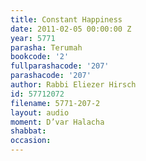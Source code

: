 ```yaml
---
title: Constant Happiness
date: 2011-02-05 00:00:00 Z
year: 5771
parasha: Terumah
bookcode: '2'
fullparashacode: '207'
parashacode: '207'
author: Rabbi Eliezer Hirsch
id: 57712072
filename: 5771-207-2
layout: audio
moment: D’var Halacha
shabbat: 
occasion: 
---
```


